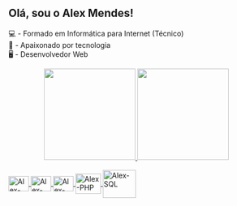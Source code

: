 ## Olá, sou o Alex Mendes!

<span>💻 - Formado em Informática para Internet (Técnico)<span><br>
<span>🤖 - Apaixonado por tecnologia<span><br>
<span>🖥️ - Desenvolvedor Web<span>

<link rel="stylesheet" href="https://cdn.jsdelivr.net/gh/devicons/devicon@latest/devicon.min.css">

<div align="center">
  <a href="https://github.com/AlexMendesss">
  <img height="180em" src="https://github-readme-stats.vercel.app/api?username=AlexMendesss&show_icons=true&theme=tokyonight&include_all_commits=true&count_private=true"/>
  <img height="180em" src="https://github-readme-stats.vercel.app/api/top-langs/?username=AlexMendesss&layout=compact&langs_count=7&theme=tokyonight"/>
</div>

<div style="display: inline_block"><br>
  <img align="center" alt="Alex-HTML" height="30" width="40" src="https://cdn.jsdelivr.net/gh/devicons/devicon/icons/html5/html5-plain.svg">
  <img align="center" alt="Alex-CSS" height="30" width="40" src="https://cdn.jsdelivr.net/gh/devicons/devicon/icons/css3/css3-plain.svg">
  <img align="center" alt="Alex-Js" height="30" width="40" src="https://cdn.jsdelivr.net/gh/devicons/devicon/icons/javascript/javascript-plain.svg">
  <img align="center" alt="Alex-PHP" height="40" width="50" src="https://cdn.jsdelivr.net/gh/devicons/devicon/icons/php/php-plain.svg">
  <img align="center" alt="Alex-SQL" height="55" width="65" src="https://cdn.jsdelivr.net/gh/devicons/devicon/icons/mysql/mysql-original-wordmark.svg">
</div>

##
